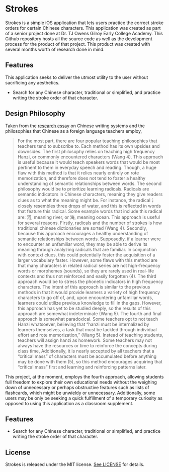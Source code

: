 # Strokes
Strokes is a simple iOS application that lets users practice the correct stroke orders for certain Chinese characters. This application was created as part of a senior project done at Dr. TJ Owens Gilroy Early College Academy. This Github repository hosts all the source code as well as the development process for the product of that project. This product was created with several months worth of research done in mind.

## Features
This application seeks to deliver the utmost utility to the user without sacrificing any aesthetics. 
- Search for any Chinese character, traditional or simplified, and practice writing the stroke order of that character.

##  Design Philosophy
Taken from the [research essay](https://docs.google.com/document/d/1TwgbuK-8-ppUrBhht5tVHbNseRh-REsJ3P_DQm03PIM/edit?usp=sharing) on Chinese writing systems and the philosophies that Chinese as a foreign language teachers employ,

> For the most part, there are four popular teaching philosophies that teachers tend to subscribe to. Each method has its own upsides and downsides. The first philosophy relies on teaching high frequency Hanzi, or commonly encountered characters (Wang 4). This approach is useful because it would teach speakers words that would be most pertinent to them in everyday speech and reading. Though, a huge flaw with this method is that it relies nearly entirely on rote memorization, and therefore does not tend to foster a healthy understanding of semantic relationships between words. 
>The second philosophy would be to prioritize learning radicals. Radicals are semantic indicators in Chinese characters, meaning they give readers clues as to what the meaning might be. For instance, the radical 氵 closely resembles three drops of water, and this is reflected in words that feature this radical. Some example words that include this radical are: 河, meaning river, or 海, meaning ocean. This approach is useful for several reasons. Firstly, radicals and the number of strokes is how traditional chinese dictionaries are sorted (Wang 4). Secondly, because this approach encourages a healthy understanding of semantic relationships between words. Supposedly, if a learner were to encounter an unfamiliar word, they may be able to derive its meaning through analyzing radicals that are familiar. In conjunction with context clues, this could potentially foster the acquisition of a larger vocabulary faster. However, some flaws with this method are that many characters in related radical series are not high-frequency words or morphemes (sounds), so they are rarely used in real-life contexts and thus not reinforced and easily forgotten (4).
>The third approach would be to stress the phonetic indicators in high frequency characters. The intent of this approach is similar to the previous methods in that it would provide learners a variety of high frequency characters to go off of, and, upon encountering unfamiliar words, learners could utilize previous knowledge to fill in the gaps. However, this approach has yet to be studied deeply, so the results of this approach are somewhat indeterminate (Wang 5). 
>The fourth and final approach is somewhat paradoxical. Some teachers opt to not teach Hanzi whatsoever, believing that “hanzi must be internalized by learners themselves, a task that must be tackled through individual effort and rote memorization,” (Wang 5). Instead of teaching students, teachers will assign hanzi as homework. Some teachers may not always have the resources or time to reinforce the concepts during class time, Additionally, it is nearly accepted by all teachers that a “critical mass” of characters must be accumulated before anything may be done with them (5), so this method encourages acquiring that “critical mass” first and learning and reinforcing patterns later. 

This project, at the moment, employs the fourth approach, allowing students full freedom to explore their own educational needs without the weighing down of unnecessary or perhaps obstructive features such as lists of flashcards, which might be unwieldy or unnecessary. Additionally, some users may be only be seeking a quick fulfillment of a temporary curiosity as opposed to using this application as a classroom supplement. 

## Features
- Search for any Chinese character, traditional or simplified, and practice writing the stroke order of that character.

## License
Strokes is released under the MIT license. [See LICENSE](https://github.com/tsainez/strokes/blob/master/LICENSE) for details.
